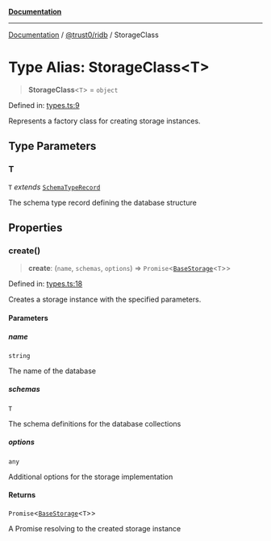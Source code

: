[**Documentation**](../../../README.md)

***

[Documentation](../../../README.md) / [@trust0/ridb](../README.md) / StorageClass

# Type Alias: StorageClass\<T\>

> **StorageClass**\<`T`\> = `object`

Defined in: [types.ts:9](https://github.com/trust0-project/RIDB/blob/766b641e98fdfe930e51e9b247247a842eab26d8/packages/ridb/src/types.ts#L9)

Represents a factory class for creating storage instances.

## Type Parameters

### T

`T` *extends* [`SchemaTypeRecord`](https://github.com/trust0-project/RIDB/blob/main/docs/%40trust0/ridb-core/type-aliases/SchemaTypeRecord.md)

The schema type record defining the database structure

## Properties

### create()

> **create**: (`name`, `schemas`, `options`) => `Promise`\<[`BaseStorage`](https://github.com/trust0-project/RIDB/blob/main/docs/%40trust0/ridb-core/classes/BaseStorage.md)\<`T`\>\>

Defined in: [types.ts:18](https://github.com/trust0-project/RIDB/blob/766b641e98fdfe930e51e9b247247a842eab26d8/packages/ridb/src/types.ts#L18)

Creates a storage instance with the specified parameters.

#### Parameters

##### name

`string`

The name of the database

##### schemas

`T`

The schema definitions for the database collections

##### options

`any`

Additional options for the storage implementation

#### Returns

`Promise`\<[`BaseStorage`](https://github.com/trust0-project/RIDB/blob/main/docs/%40trust0/ridb-core/classes/BaseStorage.md)\<`T`\>\>

A Promise resolving to the created storage instance

